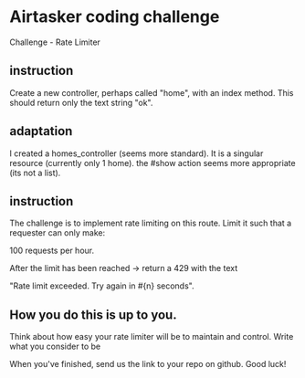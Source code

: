 # Airtasker coding challenge

Challenge - Rate Limiter

## instruction
Create a new controller, perhaps called "home", with an index method. This should return only the text string "ok".

## adaptation
I created a homes_controller (seems more standard).
It is a singular resource (currently only 1 home).
the #show action seems more appropriate (its not a list).

## instruction
The challenge is to implement rate limiting on this route. Limit it such that a requester can only make:

100 requests per hour.

After the limit has been reached
 -> return a 429 with the text

 "Rate limit exceeded. Try again in #{n} seconds".

##  How you do this is up to you.

Think about how easy your rate limiter will be to maintain and control. Write what you consider to be

When you've finished, send us the link to your repo on github. Good luck!
